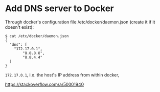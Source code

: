 # Add DNS server to Docker

Through docker's configuration file /etc/docker/daemon.json (create it if it doesn't exist):

```
$ cat /etc/docker/daemon.json
{
  "dns": [
    "172.17.0.1",
        "8.8.8.8",
        "8.8.4.4"
  ]
}
```

`172.17.0.1`, i.e. the host's IP address from within docker,

https://stackoverflow.com/a/50001940
